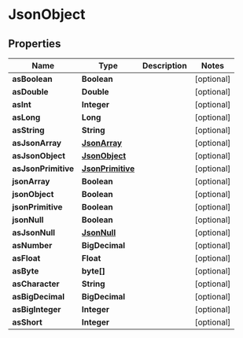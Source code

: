 

# JsonObject


## Properties

| Name | Type | Description | Notes |
|------------ | ------------- | ------------- | -------------|
|**asBoolean** | **Boolean** |  |  [optional] |
|**asDouble** | **Double** |  |  [optional] |
|**asInt** | **Integer** |  |  [optional] |
|**asLong** | **Long** |  |  [optional] |
|**asString** | **String** |  |  [optional] |
|**asJsonArray** | [**JsonArray**](JsonArray.md) |  |  [optional] |
|**asJsonObject** | [**JsonObject**](JsonObject.md) |  |  [optional] |
|**asJsonPrimitive** | [**JsonPrimitive**](JsonPrimitive.md) |  |  [optional] |
|**jsonArray** | **Boolean** |  |  [optional] |
|**jsonObject** | **Boolean** |  |  [optional] |
|**jsonPrimitive** | **Boolean** |  |  [optional] |
|**jsonNull** | **Boolean** |  |  [optional] |
|**asJsonNull** | [**JsonNull**](JsonNull.md) |  |  [optional] |
|**asNumber** | **BigDecimal** |  |  [optional] |
|**asFloat** | **Float** |  |  [optional] |
|**asByte** | **byte[]** |  |  [optional] |
|**asCharacter** | **String** |  |  [optional] |
|**asBigDecimal** | **BigDecimal** |  |  [optional] |
|**asBigInteger** | **Integer** |  |  [optional] |
|**asShort** | **Integer** |  |  [optional] |



